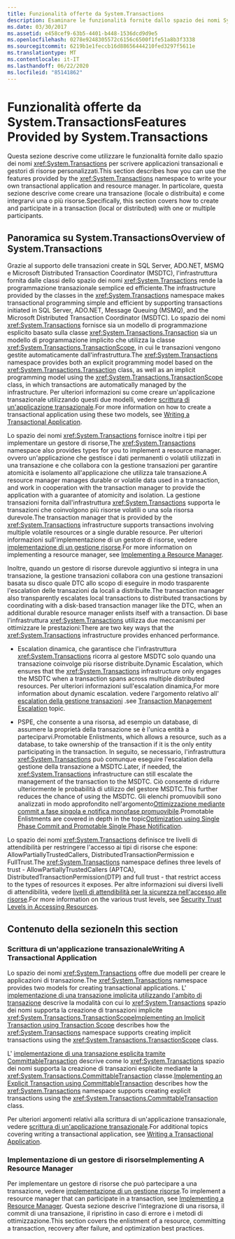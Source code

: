 ```yaml
---
title: Funzionalità offerte da System.Transactions
description: Esaminare le funzionalità fornite dallo spazio dei nomi System. Transactions in .NET per scrivere un'applicazione di transazione e un Resource Manager personalizzati.
ms.date: 03/30/2017
ms.assetid: e458cef9-63b5-4401-b448-1536dcd9d9e5
ms.openlocfilehash: 0278e9248305572c6156c6500f1fe51a8b3f3338
ms.sourcegitcommit: 6219b1e1feccb16d88656444210fed3297f5611e
ms.translationtype: MT
ms.contentlocale: it-IT
ms.lasthandoff: 06/22/2020
ms.locfileid: "85141862"
---
```

# <a name="features-provided-by-systemtransactions"></a><span data-ttu-id="24c40-103">Funzionalità offerte da System.Transactions</span><span class="sxs-lookup"><span data-stu-id="24c40-103">Features Provided by System.Transactions</span></span>
<span data-ttu-id="24c40-104">Questa sezione descrive come utilizzare le funzionalità fornite dallo spazio dei nomi <xref:System.Transactions> per scrivere applicazioni transazionali e gestori di risorse personalizzati.</span><span class="sxs-lookup"><span data-stu-id="24c40-104">This section describes how you can use the features provided by the <xref:System.Transactions> namespace to write your own transactional application and resource manager.</span></span> <span data-ttu-id="24c40-105">In particolare, questa sezione descrive come creare una transazione (locale o distribuita) e come integrarvi una o più risorse.</span><span class="sxs-lookup"><span data-stu-id="24c40-105">Specifically, this section covers how to create and participate in a transaction (local or distributed) with one or multiple participants.</span></span>  
  
## <a name="overview-of-systemtransactions"></a><span data-ttu-id="24c40-106">Panoramica su System.Transactions</span><span class="sxs-lookup"><span data-stu-id="24c40-106">Overview of System.Transactions</span></span>  
 <span data-ttu-id="24c40-107">Grazie al supporto delle transazioni create in SQL Server, ADO.NET, MSMQ e Microsoft Distributed Transaction Coordinator (MSDTC), l'infrastruttura fornita dalle classi dello spazio dei nomi <xref:System.Transactions> rende la programmazione transazionale semplice ed efficiente.</span><span class="sxs-lookup"><span data-stu-id="24c40-107">The infrastructure provided by the classes in the <xref:System.Transactions> namespace makes transactional programming simple and efficient by supporting transactions initiated in SQL Server, ADO.NET, Message Queuing (MSMQ), and the Microsoft Distributed Transaction Coordinator (MSDTC).</span></span> <span data-ttu-id="24c40-108">Lo spazio dei nomi <xref:System.Transactions> fornisce sia un modello di programmazione esplicito basato sulla classe <xref:System.Transactions.Transaction> sia un modello di programmazione implicito che utilizza la classe <xref:System.Transactions.TransactionScope>, in cui le transazioni vengono gestite automaticamente dall'infrastruttura.</span><span class="sxs-lookup"><span data-stu-id="24c40-108">The <xref:System.Transactions> namespace provides both an explicit programming model based on the <xref:System.Transactions.Transaction> class, as well as an implicit programming model using the <xref:System.Transactions.TransactionScope> class, in which transactions are automatically managed by the infrastructure.</span></span> <span data-ttu-id="24c40-109">Per ulteriori informazioni su come creare un'applicazione transazionale utilizzando questi due modelli, vedere [scrittura di un'applicazione transazionale](writing-a-transactional-application.md).</span><span class="sxs-lookup"><span data-stu-id="24c40-109">For more information on how to create a transactional application using these two models, see [Writing a Transactional Application](writing-a-transactional-application.md).</span></span>  
  
 <span data-ttu-id="24c40-110">Lo spazio dei nomi <xref:System.Transactions> fornisce inoltre i tipi per implementare un gestore di risorse,</span><span class="sxs-lookup"><span data-stu-id="24c40-110">The <xref:System.Transactions> namespace also provides types for you to implement a resource manager.</span></span> <span data-ttu-id="24c40-111">ovvero un'applicazione che gestisce i dati permanenti o volatili utilizzati in una transazione e che collabora con la gestione transazioni per garantire atomicità e isolamento all'applicazione che utilizza tale transazione.</span><span class="sxs-lookup"><span data-stu-id="24c40-111">A resource manager manages durable or volatile data used in a transaction, and work in cooperation with the transaction manager to provide the application with a guarantee of atomicity and isolation.</span></span> <span data-ttu-id="24c40-112">La gestione transazioni fornita dall'infrastruttura <xref:System.Transactions> supporta le transazioni che coinvolgono più risorse volatili o una sola risorsa durevole.</span><span class="sxs-lookup"><span data-stu-id="24c40-112">The transaction manager that is provided by the <xref:System.Transactions> infrastructure supports transactions involving multiple volatile resources or a single durable resource.</span></span> <span data-ttu-id="24c40-113">Per ulteriori informazioni sull'implementazione di un gestore di risorse, vedere [implementazione di un gestione risorse](implementing-a-resource-manager.md).</span><span class="sxs-lookup"><span data-stu-id="24c40-113">For more information on implementing a resource manager, see [Implementing a Resource Manager](implementing-a-resource-manager.md).</span></span>  
  
 <span data-ttu-id="24c40-114">Inoltre, quando un gestore di risorse durevole aggiuntivo si integra in una transazione, la gestione transazioni collabora con una gestione transazioni basata su disco quale DTC allo scopo di eseguire in modo trasparente l'escalation delle transazioni da locali a distribuite.</span><span class="sxs-lookup"><span data-stu-id="24c40-114">The transaction manager also transparently escalates local transactions to distributed transactions by coordinating with a disk-based transaction manager like the DTC, when an additional durable resource manager enlists itself with a transaction.</span></span> <span data-ttu-id="24c40-115">Di base l'infrastruttura <xref:System.Transactions> utilizza due meccanismi per ottimizzare le prestazioni:</span><span class="sxs-lookup"><span data-stu-id="24c40-115">There are two key ways that the <xref:System.Transactions> infrastructure provides enhanced performance.</span></span>  
  
- <span data-ttu-id="24c40-116">Escalation dinamica, che garantisce che l'infrastruttura <xref:System.Transactions> ricorra al gestore MSDTC solo quando una transazione coinvolge più risorse distribuite.</span><span class="sxs-lookup"><span data-stu-id="24c40-116">Dynamic Escalation, which ensures that the <xref:System.Transactions> infrastructure only engages the MSDTC when a transaction spans across multiple distributed resources.</span></span> <span data-ttu-id="24c40-117">Per ulteriori informazioni sull'escalation dinamica,</span><span class="sxs-lookup"><span data-stu-id="24c40-117">For more information about dynamic escalation.</span></span> <span data-ttu-id="24c40-118">vedere l'argomento relativo all' [escalation della gestione transazioni](transaction-management-escalation.md) .</span><span class="sxs-lookup"><span data-stu-id="24c40-118">see [Transaction Management Escalation](transaction-management-escalation.md) topic.</span></span>  
  
- <span data-ttu-id="24c40-119">PSPE, che consente a una risorsa, ad esempio un database, di assumere la proprietà della transazione se è l'unica entità a parteciparvi.</span><span class="sxs-lookup"><span data-stu-id="24c40-119">Promotable Enlistments, which allows a resource, such as a database, to take ownership of the transaction if it is the only entity participating in the transaction.</span></span> <span data-ttu-id="24c40-120">In seguito, se necessario, l'infrastruttura <xref:System.Transactions> può comunque eseguire l'escalation della gestione della transazione a MSDTC.</span><span class="sxs-lookup"><span data-stu-id="24c40-120">Later, if needed, the <xref:System.Transactions> infrastructure can still escalate the management of the transaction to the MSDTC.</span></span> <span data-ttu-id="24c40-121">Ciò consente di ridurre ulteriormente le probabilità di utilizzo del gestore MSDTC.</span><span class="sxs-lookup"><span data-stu-id="24c40-121">This further reduces the chance of using the MSDTC.</span></span> <span data-ttu-id="24c40-122">Gli elenchi promuovibili sono analizzati in modo approfondito nell'argomento[Ottimizzazione mediante commit a fase singola e notifica monofase promuovibile](optimization-spc-and-promotable-spn.md).</span><span class="sxs-lookup"><span data-stu-id="24c40-122">Promotable Enlistments are covered in depth in the topic[Optimization using Single Phase Commit and Promotable Single Phase Notification](optimization-spc-and-promotable-spn.md).</span></span>  
  
 <span data-ttu-id="24c40-123">Lo spazio dei nomi <xref:System.Transactions> definisce tre livelli di attendibilità per restringere l'accesso ai tipi di risorse che espone: AllowPartiallyTrustedCallers, DistributedTransactionPermission e FullTrust.</span><span class="sxs-lookup"><span data-stu-id="24c40-123">The <xref:System.Transactions> namespace defines three levels of trust - AllowPartiallyTrustedCallers (APTCA), DistributedTransactionPermission(DTP) and full trust - that restrict access to the types of resources it exposes.</span></span> <span data-ttu-id="24c40-124">Per altre informazioni sui diversi livelli di attendibilità, vedere [livelli di attendibilità per la sicurezza nell'accesso alle risorse](security-trust-levels-in-accessing-resources.md).</span><span class="sxs-lookup"><span data-stu-id="24c40-124">For more information on the various trust levels, see [Security Trust Levels in Accessing Resources](security-trust-levels-in-accessing-resources.md).</span></span>  
  
## <a name="in-this-section"></a><span data-ttu-id="24c40-125">Contenuto della sezione</span><span class="sxs-lookup"><span data-stu-id="24c40-125">In this section</span></span>  
  
### <a name="writing-a-transactional-application"></a><span data-ttu-id="24c40-126">Scrittura di un'applicazione transazionale</span><span class="sxs-lookup"><span data-stu-id="24c40-126">Writing A Transactional Application</span></span>  
 <span data-ttu-id="24c40-127">Lo spazio dei nomi <xref:System.Transactions> offre due modelli per creare le applicazioni di transazione.</span><span class="sxs-lookup"><span data-stu-id="24c40-127">The <xref:System.Transactions> namespace provides two models for creating transactional applications.</span></span> <span data-ttu-id="24c40-128">L' [implementazione di una transazione implicita utilizzando l'ambito di transazione](implementing-an-implicit-transaction-using-transaction-scope.md) descrive la modalità con cui lo <xref:System.Transactions> spazio dei nomi supporta la creazione di transazioni implicite <xref:System.Transactions.TransactionScope></span><span class="sxs-lookup"><span data-stu-id="24c40-128">[Implementing an Implicit Transaction using Transaction Scope](implementing-an-implicit-transaction-using-transaction-scope.md) describes how the <xref:System.Transactions> namespace supports creating implicit transactions using the <xref:System.Transactions.TransactionScope> class.</span></span>  
  
 <span data-ttu-id="24c40-129">L' [implementazione di una transazione esplicita tramite CommittableTransaction](implementing-an-explicit-transaction-using-committabletransaction.md) descrive come lo <xref:System.Transactions> spazio dei nomi supporta la creazione di transazioni esplicite mediante la <xref:System.Transactions.CommittableTransaction> classe.</span><span class="sxs-lookup"><span data-stu-id="24c40-129">[Implementing an Explicit Transaction using CommittableTransaction](implementing-an-explicit-transaction-using-committabletransaction.md) describes how the <xref:System.Transactions> namespace supports creating explicit transactions using the <xref:System.Transactions.CommittableTransaction> class.</span></span>  
  
 <span data-ttu-id="24c40-130">Per ulteriori argomenti relativi alla scrittura di un'applicazione transazionale, vedere [scrittura di un'applicazione transazionale](writing-a-transactional-application.md).</span><span class="sxs-lookup"><span data-stu-id="24c40-130">For additional topics covering writing a transactional application, see [Writing a Transactional Application](writing-a-transactional-application.md).</span></span>  
  
### <a name="implementing-a-resource-manager"></a><span data-ttu-id="24c40-131">Implementazione di un gestore di risorse</span><span class="sxs-lookup"><span data-stu-id="24c40-131">Implementing A Resource Manager</span></span>  
 <span data-ttu-id="24c40-132">Per implementare un gestore di risorse che può partecipare a una transazione, vedere [implementazione di un gestione risorse](implementing-a-resource-manager.md).</span><span class="sxs-lookup"><span data-stu-id="24c40-132">To implement a resource manager that can participate in a transaction, see [Implementing a Resource Manager](implementing-a-resource-manager.md).</span></span> <span data-ttu-id="24c40-133">Questa sezione descrive l'integrazione di una risorsa, il commit di una transazione, il ripristino in caso di errore e i metodi di ottimizzazione.</span><span class="sxs-lookup"><span data-stu-id="24c40-133">This section covers the enlistment of a resource, committing a transaction, recovery after failure, and optimization best practices.</span></span>
